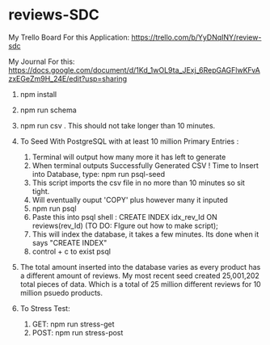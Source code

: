 # reviews-SDC

My Trello Board For this Application:
  https://trello.com/b/YyDNqINY/review-sdc

My Journal For this:
  https://docs.google.com/document/d/1Kd_1wOL9ta_JExj_6RepGAGFlwKFvAzxEGeZm9H_24E/edit?usp=sharing

1. npm install

2. npm run schema

3. npm run csv . This should not take longer than 10 minutes.

4. To Seed With PostgreSQL with at least 10 million Primary Entries :
    1. Terminal will output how many more it has left to generate
    2. When terminal outputs Successfully Generated CSV ! Time to Insert into Database, type: npm run psql-seed
    3. This script imports the csv file in no more than 10 minutes so sit tight.
    4. Will eventually ouput 'COPY' plus however many it inputed
    5. npm run psql
    6. Paste this into psql shell : CREATE INDEX idx_rev_Id ON reviews(rev_Id) (TO DO: FIgure out how to make script);
    7. This will index the database, it takes a few minutes. Its done when it says "CREATE INDEX"
    8. control + c to exist psql


5. The total amount inserted into the database varies as every product has a different amount of reviews. My most recent seed created 25,001,202 total pieces of data. Which is a total of 25 million different reviews for 10 million psuedo products.

6. To Stress Test:
    1. GET: npm run stress-get
    2. POST: npm run stress-post
